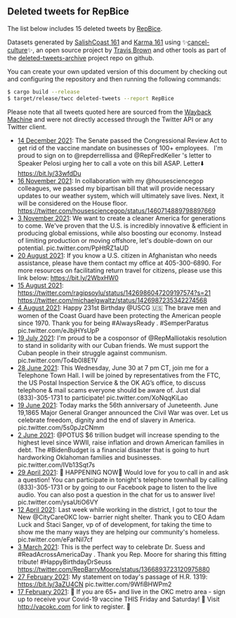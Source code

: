 ## Deleted tweets for RepBice

The list below includes 15 deleted tweets by
[RepBice](https://twitter.com/RepBice).



Datasets generated by [SalishCoast 161](https://twitter.com/SalishCoastA) and [Karma 161](https://twitter.com/KarmaOneSixOne)
using ✨[cancel-culture](https://github.com/travisbrown/cancel-culture)✨, an open source project by [Travis Brown](https://twitter.com/travisbrown) 
and other tools as part of the [deleted-tweets-archive](https://github.com/salcoast/deleted-tweets-archive/) project repo on github.

You can create your own updated version of this document by checking out and configuring the
repository and then running the following commands:

```bash
$ cargo build --release
$ target/release/twcc deleted-tweets --report RepBice
```

Please note that all tweets quoted here are sourced from the
[Wayback Machine](https://web.archive.org) and were not directly accessed through the Twitter API or
any Twitter client.

* [14 December 2021](https://web.archive.org/web/20211214224140/https://twitter.com/RepBice/status/1470885934954688527): The Senate passed the Congressional Review Act to get rid of the vaccine mandate on businesses of 100+ employees.   I'm proud to sign on to @repderrellissa and  @RepFredKeller 's letter to Speaker Pelosi urging her to call a vote on this bill ASAP.  Letter⬇️  https://bit.ly/33wfdDu
* [16 November 2021](https://web.archive.org/web/20211116211907/https://twitter.com/RepBice/status/1460719040427704321): In collaboration with my  @housesciencegop  colleagues, we passed my bipartisan bill that will provide necessary updates to our weather system, which will ultimately save lives.   Next, it will be considered on the House floor. https://twitter.com/housesciencegop/status/1460714889798897669
* [ 3 November 2021](https://web.archive.org/web/20211103181819/https://twitter.com/RepBice/status/1455962488525230086): We want to create a cleaner America for generations to come.   We've proven that the U.S. is incredibly innovative & efficient in producing global emissions, while also boosting our economy.   Instead of limiting production or moving offshore, let's double-down on our potential. pic.twitter.com/PpHtRZ1aUD
* [20 August 2021](https://web.archive.org/web/20210820235133/https://twitter.com/RepBice/status/1428763822983155722): If you know a U.S. citizen in Afghanistan who needs assistance, please have them contact my office at 405-300-6890. For more resources on facilitating return travel for citizens, please use this link below:  https://bit.ly/2WbxHW0
* [15 August 2021](https://web.archive.org/web/20210815193146/https://twitter.com/RepBice/status/1426989991926943755): https://twitter.com/ragipsoylu/status/1426986047209197574?s=21  https://twitter.com/michaelgwaltz/status/1426987235342274568
* [ 4 August 2021](https://web.archive.org/web/20210804185125/https://twitter.com/RepBice/status/1422965607985729540): Happy 231st Birthday  @USCG  🇺🇸 The brave men and women of the Coast Guard have been protecting the American people since 1970. Thank you for being  #AlwaysReady .  #SemperParatus  pic.twitter.com/eJbjHYsUpP
* [19 July 2021](https://web.archive.org/web/20210719200027/https://twitter.com/RepBice/status/1417212704343855105): I'm proud to be a cosponsor of  @RepMalliotakis  resolution to stand in solidarity with our Cuban friends. We must support the Cuban people in their struggle against communism. pic.twitter.com/To4b0I8E1V
* [28 June 2021](https://web.archive.org/web/20210629050203/https://twitter.com/RepBice/status/1409640263182520326): This Wednesday, June 30 at 7 pm CT, join me for a Telephone Town Hall. I will be joined by representatives from the FTC, the US Postal Inspection Service & the OK AG’s office, to discuss telephone & mail scams everyone should be aware of. Just dial (833)-305-1731 to participate! pic.twitter.com/XoNqqKiLao
* [19 June 2021](https://web.archive.org/web/20210619154542/https://twitter.com/RepBice/status/1406250497791643649): Today marks the 56th anniversary of Juneteenth. June 19,1865 Major General Granger announced the Civil War was over. Let us celebrate freedom, dignity and the end of slavery in America.  pic.twitter.com/5s0pJzCNmm
* [ 2 June 2021](https://web.archive.org/web/20210602145224/https://twitter.com/RepBice/status/1400102663757443074): @POTUS  $6 trillion budget will increase spending to the highest level since WWII, raise inflation and drown American families in debt. The  #BidenBudget  is a financial disaster that is going to hurt hardworking Oklahoman families and businesses. pic.twitter.com/IVb13Sqt7s
* [29 April 2021](https://web.archive.org/web/20210429230114/https://twitter.com/RepBice/status/1387904587529654279): 🚨 HAPPENING NOW🚨  Would love for you to call in and ask a question!  You can participate in tonight's telephone townhall by calling (833)-305-1731 or by going to our Facebook page to listen to the live audio. You can also post a question in the chat for us to answer live! pic.twitter.com/ysaUtiO6VY
* [12 April 2021](https://web.archive.org/web/20210412163418/https://twitter.com/RepBice/status/1381646798184448004): Last week while working in the district, I got to tour the New  @CityCareOKC  low- barrier night shelter. Thank you to CEO Adam Luck and Staci Sanger, vp of of development, for taking the time to show me the many ways they are helping our community's homeless. pic.twitter.com/eFarNiI7cf
* [ 3 March 2021](https://web.archive.org/web/20210303001005/https://twitter.com/RepBice/status/1366903608915222528): This is the perfect way to celebrate Dr.  Suess and  #ReadAcrossAmericaDay . Thank you Rep. Moore for sharing  this fitting tribute!  #HappyBirthdayDrSeuss  https://twitter.com/RepBarryMoore/status/1366893723120975880
* [27 February 2021](https://web.archive.org/web/20210227150517/https://twitter.com/RepBice/status/1365675037618012167): My statement on today's passage of H.R. 1319:    https://bit.ly/3aZU4CN  pic.twitter.com/9WfiBHWPm2
* [17 February 2021](https://web.archive.org/web/20210217043322/https://twitter.com/RepBice/status/1361896459172540416): 🚨  If you are 65+ and live in the OKC metro area - sign up to receive your Covid-19 vaccine THIS Friday and Saturday! 🚨   Visit  http://vacokc.com  for link to register. 💉
